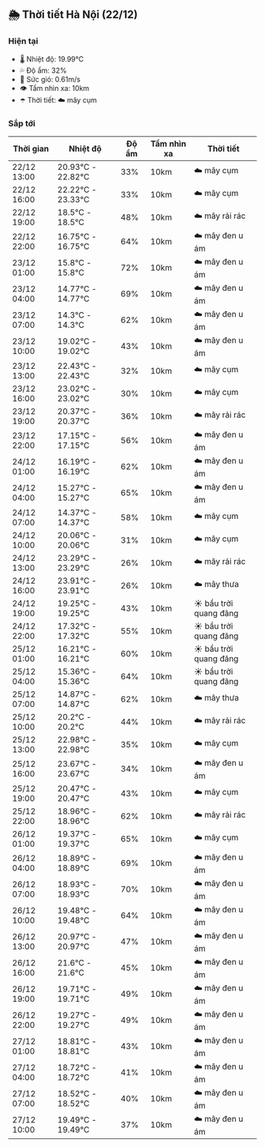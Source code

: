 ## 🌦️ Thời tiết Hà Nội (22/12)

### Hiện tại

- 🌡️ Nhiệt độ: 19.99℃
- 💦 Độ ẩm: 32%
- 💨 Sức gió: 0.61m/s
- 👁️ Tầm nhìn xa: 10km
- ☂️ Thời tiết: ☁️ mây cụm

### Sắp tới

| Thời gian | Nhiệt độ | Độ ẩm | Tầm nhìn xa | Thời tiết |
| --- | --- | --- | --- | --- |
| 22/12 13:00 | 20.93℃ - 22.82℃ | 33% | 10km | ☁️ mây cụm |
| 22/12 16:00 | 22.22℃ - 23.33℃ | 33% | 10km | ☁️ mây cụm |
| 22/12 19:00 | 18.5℃ - 18.5℃ | 48% | 10km | ☁️ mây rải rác |
| 22/12 22:00 | 16.75℃ - 16.75℃ | 64% | 10km | ☁️ mây đen u ám |
| 23/12 01:00 | 15.8℃ - 15.8℃ | 72% | 10km | ☁️ mây đen u ám |
| 23/12 04:00 | 14.77℃ - 14.77℃ | 69% | 10km | ☁️ mây đen u ám |
| 23/12 07:00 | 14.3℃ - 14.3℃ | 62% | 10km | ☁️ mây đen u ám |
| 23/12 10:00 | 19.02℃ - 19.02℃ | 43% | 10km | ☁️ mây đen u ám |
| 23/12 13:00 | 22.43℃ - 22.43℃ | 32% | 10km | ☁️ mây cụm |
| 23/12 16:00 | 23.02℃ - 23.02℃ | 30% | 10km | ☁️ mây cụm |
| 23/12 19:00 | 20.37℃ - 20.37℃ | 36% | 10km | ☁️ mây rải rác |
| 23/12 22:00 | 17.15℃ - 17.15℃ | 56% | 10km | ☁️ mây đen u ám |
| 24/12 01:00 | 16.19℃ - 16.19℃ | 62% | 10km | ☁️ mây đen u ám |
| 24/12 04:00 | 15.27℃ - 15.27℃ | 65% | 10km | ☁️ mây đen u ám |
| 24/12 07:00 | 14.37℃ - 14.37℃ | 58% | 10km | ☁️ mây cụm |
| 24/12 10:00 | 20.06℃ - 20.06℃ | 31% | 10km | ☁️ mây cụm |
| 24/12 13:00 | 23.29℃ - 23.29℃ | 26% | 10km | ☁️ mây rải rác |
| 24/12 16:00 | 23.91℃ - 23.91℃ | 26% | 10km | ☁️ mây thưa |
| 24/12 19:00 | 19.25℃ - 19.25℃ | 43% | 10km | ☀️ bầu trời quang đãng |
| 24/12 22:00 | 17.32℃ - 17.32℃ | 55% | 10km | ☀️ bầu trời quang đãng |
| 25/12 01:00 | 16.21℃ - 16.21℃ | 60% | 10km | ☀️ bầu trời quang đãng |
| 25/12 04:00 | 15.36℃ - 15.36℃ | 64% | 10km | ☀️ bầu trời quang đãng |
| 25/12 07:00 | 14.87℃ - 14.87℃ | 62% | 10km | ☁️ mây thưa |
| 25/12 10:00 | 20.2℃ - 20.2℃ | 44% | 10km | ☁️ mây rải rác |
| 25/12 13:00 | 22.98℃ - 22.98℃ | 35% | 10km | ☁️ mây cụm |
| 25/12 16:00 | 23.67℃ - 23.67℃ | 34% | 10km | ☁️ mây đen u ám |
| 25/12 19:00 | 20.47℃ - 20.47℃ | 43% | 10km | ☁️ mây cụm |
| 25/12 22:00 | 18.96℃ - 18.96℃ | 62% | 10km | ☁️ mây rải rác |
| 26/12 01:00 | 19.37℃ - 19.37℃ | 65% | 10km | ☁️ mây cụm |
| 26/12 04:00 | 18.89℃ - 18.89℃ | 69% | 10km | ☁️ mây đen u ám |
| 26/12 07:00 | 18.93℃ - 18.93℃ | 70% | 10km | ☁️ mây đen u ám |
| 26/12 10:00 | 19.48℃ - 19.48℃ | 64% | 10km | ☁️ mây đen u ám |
| 26/12 13:00 | 20.97℃ - 20.97℃ | 47% | 10km | ☁️ mây đen u ám |
| 26/12 16:00 | 21.6℃ - 21.6℃ | 45% | 10km | ☁️ mây đen u ám |
| 26/12 19:00 | 19.71℃ - 19.71℃ | 49% | 10km | ☁️ mây đen u ám |
| 26/12 22:00 | 19.27℃ - 19.27℃ | 49% | 10km | ☁️ mây đen u ám |
| 27/12 01:00 | 18.81℃ - 18.81℃ | 43% | 10km | ☁️ mây đen u ám |
| 27/12 04:00 | 18.72℃ - 18.72℃ | 41% | 10km | ☁️ mây đen u ám |
| 27/12 07:00 | 18.52℃ - 18.52℃ | 40% | 10km | ☁️ mây đen u ám |
| 27/12 10:00 | 19.49℃ - 19.49℃ | 37% | 10km | ☁️ mây đen u ám |
